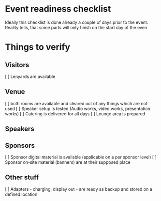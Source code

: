 # Event readiness checklist
Ideally this checklist is done already a couple of days prior to the event. Reality tells, that some parts will only finish on the start day of the even

# Things to verify

## Visitors
[ ] Lenyards are available


## Venue
[ ] both rooms are available and cleared out of any things which are not used
[ ] Speaker setup is tested (Audio works, video works, presentation works)
[ ] Catering is delivered for all days
[ ] Lounge area is prepared

## Speakers

## Sponsors
[ ] Sponsor digital material is available (applicable on a per sponsor level)
[ ] Sponsor on-site material (banners) are at their supposed place

## Other stuff
[ ] Adapters - charging, display out - are ready as backup and stored on a defined location
